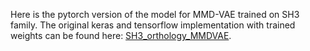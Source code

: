 Here is the pytorch version of the model for MMD-VAE trained on SH3 family. The original keras and tensorflow implementation with trained weights can be found here: [SH3_orthology_MMDVAE](https://github.com/PraljakReps/SH3_orthology_MMDVAE).
